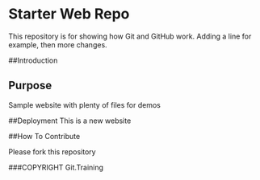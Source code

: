 # Starter Web Repo

This repository is for showing how Git and GitHub work. Adding a line for example, then more changes.

##Introduction

## Purpose

Sample website with plenty of files for demos

##Deployment
This is a new website

##How To Contribute

Please fork this repository

###COPYRIGHT
Git.Training